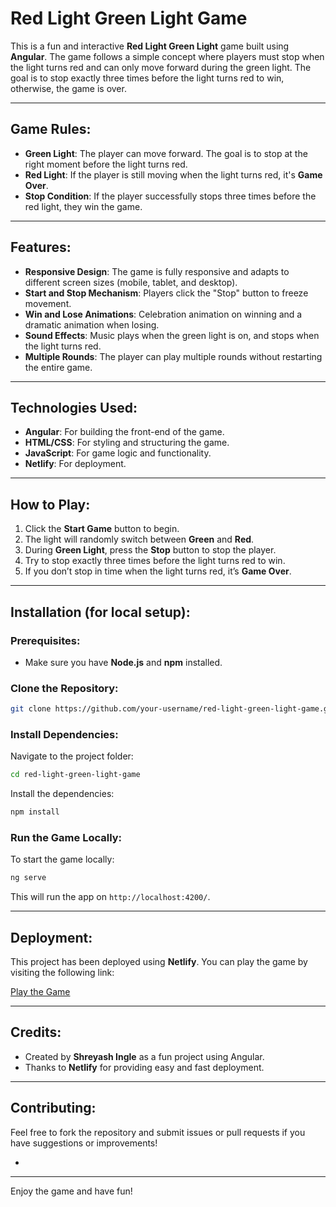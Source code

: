 
# Red Light Green Light Game

This is a fun and interactive **Red Light Green Light** game built using **Angular**. The game follows a simple concept where players must stop when the light turns red and can only move forward during the green light. The goal is to stop exactly three times before the light turns red to win, otherwise, the game is over.

---

## **Game Rules:**
- **Green Light**: The player can move forward. The goal is to stop at the right moment before the light turns red.
- **Red Light**: If the player is still moving when the light turns red, it's **Game Over**.
- **Stop Condition**: If the player successfully stops three times before the red light, they win the game.

---

## **Features:**
- **Responsive Design**: The game is fully responsive and adapts to different screen sizes (mobile, tablet, and desktop).
- **Start and Stop Mechanism**: Players click the "Stop" button to freeze movement.
- **Win and Lose Animations**: Celebration animation on winning and a dramatic animation when losing.
- **Sound Effects**: Music plays when the green light is on, and stops when the light turns red.
- **Multiple Rounds**: The player can play multiple rounds without restarting the entire game.

---

## **Technologies Used:**
- **Angular**: For building the front-end of the game.
- **HTML/CSS**: For styling and structuring the game.
- **JavaScript**: For game logic and functionality.
- **Netlify**: For deployment.

---

## **How to Play:**
1. Click the **Start Game** button to begin.
2. The light will randomly switch between **Green** and **Red**.
3. During **Green Light**, press the **Stop** button to stop the player.
4. Try to stop exactly three times before the light turns red to win.
5. If you don’t stop in time when the light turns red, it’s **Game Over**.

---

## **Installation (for local setup):**

### **Prerequisites:**
- Make sure you have **Node.js** and **npm** installed.

### **Clone the Repository:**
```bash
git clone https://github.com/your-username/red-light-green-light-game.git
```

### **Install Dependencies:**
Navigate to the project folder:
```bash
cd red-light-green-light-game
```
Install the dependencies:
```bash
npm install
```

### **Run the Game Locally:**
To start the game locally:
```bash
ng serve
```
This will run the app on `http://localhost:4200/`.

---

## **Deployment:**

This project has been deployed using **Netlify**. You can play the game by visiting the following link:

[Play the Game](https://red-green-light-game.netlify.app)

---

## **Credits:**
- Created by **Shreyash Ingle** as a fun project using Angular.
- Thanks to **Netlify** for providing easy and fast deployment.

---

## **Contributing:**
Feel free to fork the repository and submit issues or pull requests if you have suggestions or improvements!

-

---

Enjoy the game and have fun!


